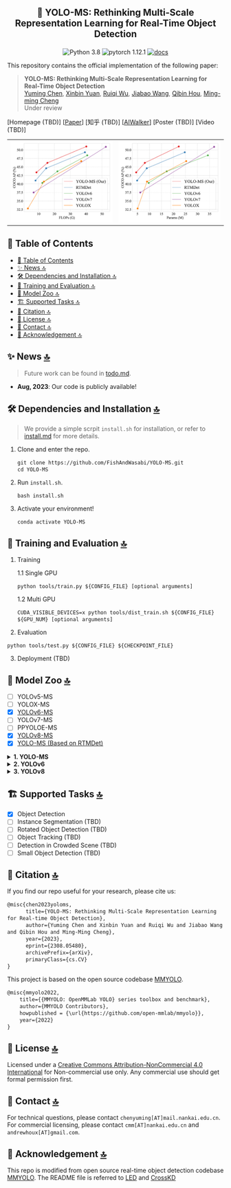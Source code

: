 <h2> <p align=center> 🚀 YOLO-MS: Rethinking Multi-Scale Representation Learning for Real-Time Object Detection </p> </h2>

<div align="center">

![Python 3.8](https://img.shields.io/badge/python-3.8-g)
![pytorch 1.12.1](https://img.shields.io/badge/pytorch-1.12.0-blue.svg)
[![docs](https://img.shields.io/badge/docs-latest-blue)](README.md)

</div>

This repository contains the official implementation of the following paper:

> **YOLO-MS: Rethinking Multi-Scale Representation Learning for Real-Time Object Detection**<br/>
> [Yuming Chen](http://www.fishworld.site/), [Xinbin Yuan](https://github.com/YXB-NKU), [Ruiqi Wu](https://rq-wu.github.io/), [Jiabao Wang](https://mmcheng.net/wjb/), [Qibin Hou](https://houqb.github.io/), [Ming-ming Cheng](https://mmcheng.net)<br/>
> Under review

\[Homepage (TBD)\]
\[[Paper](https://arxiv.org/abs/2308.05480)\]
\[知乎 (TBD)\]
\[[AIWalker](https://mp.weixin.qq.com/s/FfG9vNM_a2k_zflWfuimsw)\]
\[Poster (TBD)\]
\[Video (TBD)\]

<table>
  <tbody>
    <tr>
        <td>
            <img src='asserts/teaser_flops.png' alt='YOLOMS_TEASER0' width='500px'/>
        </td>
        <td>
            <img src='asserts/teaser_params.png' alt='YOLOMS_TEASER0' width='500px'/>
        </td>
    </tr>
    </tbody>
</table>

## 📄 Table of Contents

- [📄 Table of Contents](#-table-of-contents)
- [✨ News 🔝](#-news-)
- [🛠️ Dependencies and Installation 🔝](#️-dependencies-and-installation-)
- [🤖 Training and Evaluation 🔝](#-training-and-evaluation-)
- [🏡 Model Zoo 🔝](#-model-zoo-)
- [🏗️ Supported Tasks 🔝](#️-supported-tasks-)
- [📖 Citation 🔝](#-citation-)
- [📜 License 🔝](#-license-)
- [📮 Contact 🔝](#-contact-)
- [🤝 Acknowledgement 🔝](#-acknowledgement-)

## ✨ News [🔝](#-table-of-contents)

> Future work can be found in [todo.md](docs/todo.md).

- **Aug, 2023**: Our code is publicly available!

## 🛠️ Dependencies and Installation [🔝](#-table-of-contents)

> We provide a simple scrpit `install.sh` for installation, or refer to [install.md](docs/install.md) for more details.

1. Clone and enter the repo.

   ```shell
   git clone https://github.com/FishAndWasabi/YOLO-MS.git
   cd YOLO-MS
   ```

2. Run `install.sh`.

   ```shell
   bash install.sh
   ```

3. Activate your environment!

   ```shell
   conda activate YOLO-MS
   ```

## 🤖 Training and Evaluation [🔝](#-table-of-contents)

1. Training

   1.1 Single GPU

   ```shell
   python tools/train.py ${CONFIG_FILE} [optional arguments]
   ```

   1.2 Multi GPU

   ```shell
   CUDA_VISIBLE_DEVICES=x python tools/dist_train.sh ${CONFIG_FILE} ${GPU_NUM} [optional arguments]
   ```

2. Evaluation

```shell
python tools/test.py ${CONFIG_FILE} ${CHECKPOINT_FILE}
```

3. Deployment (TBD)

## 🏡 Model Zoo [🔝](#-table-of-contents)

- [ ] YOLOv5-MS
- [ ] YOLOX-MS
- [x] [YOLOv6-MS](configs/yolov6_ms)
- [ ] YOLOv7-MS
- [ ] PPYOLOE-MS
- [x] [YOLOv8-MS](configs/yolov8_ms)
- [x] [YOLO-MS (Based on RTMDet)](configs/yoloms)

<details>
<summary><b>1. YOLO-MS</b></summary>

<table>
    <thead align="center">
    <tr>
        <th> Model </th>
        <th> Resolution </th>
        <th> Epoch </th>
        <th> Params(M) </th>
        <th> FLOPs(G) </th>
        <th> $AP$ </th>
        <th> $AP_s$ </th>
        <th> $AP_m$ </th>
        <th> $AP_l$ </th>
        <th> Config </th>
        <th> 🔗  </th>
    </tr>
    </thead>
    <tbody align="center">
    <tr>
        <td style="width: 300pt"> XS </td>
        <td> 640 </td>
        <td> 300 </td>
        <td> 4.5 </td>
        <td> 8.7 </td>
        <td> 43.1 </td>
        <td> 24.0 </td>
        <td> 47.8 </td>
        <td> 59.1 </td>
        <td> [<a href="https://github.com/FishAndWasabi/YOLO-MS/tree/main/configs/yoloms/yoloms-xs_syncbn_fast_8xb8-300e_coco.py">config</a>]  </td>
        <td> [<a href="https://drive.google.com/file/d/1dCjyDfMY-tThlPb7tQXXgrpHLIWSS_Zr/view?usp=sharing">model</a>] </td>
    </tr>
    <tr>
        <td style="width: 300pt"> XS* </td>
        <td> 640 </td>
        <td> 300 </td>
        <td> 4.5 </td>
        <td> 8.7 </td>
        <td> 43.4 </td>
        <td> 23.7 </td>
        <td> 48.3 </td>
        <td> 60.3 </td>
        <td> [<a href="https://github.com/FishAndWasabi/YOLO-MS/tree/main/configs/yoloms/yoloms-xs-se_syncbn_fast_8xb8-300e_coco.py">config</a>]  </td>
        <td> [<a href="https://drive.google.com/file/d/1-GdPJX_GAfH9sXAHdRmFRTNR0kL0l5v8/view?usp=drive_link">model</a>] </td>
    </tr>
    <tr>
        <td> S </td>
        <td> 640 </td>
        <td> 300 </td>
        <td> 8.1 </td>
        <td> 15.6 </td>
        <td> 46.2 </td>
        <td> 27.5 </td>
        <td> 50.6 </td>
        <td> 62.9 </td>
        <td> [<a href="https://github.com/FishAndWasabi/YOLO-MS/tree/main/configs/yoloms/yoloms-s_syncbn_fast_8xb8-300e_coco.py">config</a>]  </td>
        <td> [<a href="https://drive.google.com/file/d/1inr-4aI9C4hOynBgmNqKyZ4-60MSoX5F/view?usp=drive_link">model</a>] </td>
    </tr>
    <tr>
        <td> S* </td>
        <td> 640 </td>
        <td> 300 </td>
        <td> 8.1 </td>
        <td> 15.6 </td>
        <td> 46.2 </td>
        <td> 26.9 </td>
        <td> 50.5 </td>
        <td> 63.0 </td>
        <td> [<a href="https://github.com/FishAndWasabi/YOLO-MS/tree/main/configs/yoloms/yoloms-s-se_syncbn_fast_8xb8-300e_coco.py">config</a>]  </td>
        <td> [<a href="https://drive.google.com/file/d/12mtXMOJDfuGdxImuPewq3-WJ0kanPjAx/view?usp=drive_link">model</a>] </td>
    </tr>
    <tr>
        <td> - </td>
        <td> 640 </td>
        <td> 300 </td>
        <td> 22.0 </td>
        <td> 40.1 </td>
        <td> 50.8 </td>
        <td> 33.2 </td>
        <td> 54.8 </td>
        <td> 66.4 </td>
        <td> [<a href="https://github.com/FishAndWasabi/YOLO-MS/tree/main/configs/yoloms/yoloms_syncbn_fast_8xb8-300e_coco.py">config</a>]  </td>
        <td> [<a href="https://drive.google.com/file/d/10JOBcIDkKDE4UpcKypnf8izSYJ_-z0P7/view?usp=drive_link">model</a>] </td>
    </tr>
    <tr>
        <td> -* </td>
        <td> 640 </td>
        <td> 300 </td>
        <td> 22.2 </td>
        <td> 40.1 </td>
        <td> 50.8 </td>
        <td> 33.2 </td>
        <td> 54.8 </td>
        <td> 66.4 </td>
        <td> [<a href="https://github.com/FishAndWasabi/YOLO-MS/tree/main/configs/yoloms/yoloms-se_syncbn_fast_8xb8-300e_coco.py">config</a>]  </td>
        <td> [<a href="https://drive.google.com/file/d/1Gf5g7Jssu88wZpPQDwNiqMIEkK4MpsdM/view?usp=drive_link">model</a>] </td>
    </tr>
    <!-- <tr>
        <td> L </td>
        <td> 640 </td>
        <td> 300 </td>
        <td colspan="8" > TBD </td>
    </tr> -->
    </tbody>
</table>

*\* refers to with SE attention*

</details>

<details>
<summary><b>2. YOLOv6</b></summary>

<table>
    <thead align="center">
    <tr>
        <th> Model </th>
        <th> Resolution </th>
        <th> Epoch </th>
        <th> Params(M) </th>
        <th> FLOPs(G) </th>
        <th> $AP$ </th>
        <th> $AP_s$ </th>
        <th> $AP_m$ </th>
        <th> $AP_l$ </th>
        <th> Config </th>
        <th> 🔗  </th>
    </tr>
    </thead>
    <tbody align="center">
    <tr>
        <td style="width: 300pt"> t </td>
        <td> 640 </td>
        <td> 400 </td>
        <td> 9.7 </td>
        <td> 12.4 </td>
        <td> 41.0 </td>
        <td> 21.2 </td>
        <td> 45.7 </td>
        <td> 57.7 </td>
        <td> [<a href="https://github.com/open-mmlab/mmyolo/blob/main/configs/yolov6/yolov6_t_syncbn_fast_8xb32-400e_coco.py">config</a>]  </td>
        <td> [<a href="https://download.openmmlab.com/mmyolo/v0/yolov6/yolov6_t_syncbn_fast_8xb32-400e_coco/yolov6_t_syncbn_fast_8xb32-400e_coco_20221030_143755-cf0d278f.pth">model</a>] </td>
    </tr>
    <tr>
        <td style="width: 300pt"> t-MS </td>
        <td> 640 </td>
        <td> 400 </td>
        <td> 8.1 </td>
        <td> 9.6 </td>
        <td> 43.5 (+2.5) </td>
        <td> 26.0 </td>
        <td> 48.3 </td>
        <td> 57.8 </td>
        <td> [<a href="https://github.com/FishAndWasabi/YOLO-MS/tree/main/configs/yolomsv6/yolov6-ms_t_syncbn_fast_8xb32-400e_coco.py">config</a>]  </td>
        <!-- <td> [<a href="">model</a>] </td> -->
        <td> [model] (TBD) </td>
    </tr>
    </tbody>
</table>

</details>

<details>
<summary><b>3. YOLOv8</b></summary>

<table>
    <thead align="center">
    <tr>
        <th> Model </th>
        <th> Resolution </th>
        <th> Epoch </th>
        <th> Params(M) </th>
        <th> FLOPs(G) </th>
        <th> $AP$ </th>
        <th> $AP_s$ </th>
        <th> $AP_m$ </th>
        <th> $AP_l$ </th>
        <th> Config </th>
        <th> 🔗  </th>
    </tr>
    </thead>
    <tbody align="center">
    <tr>
        <td style="width: 300pt"> n </td>
        <td> 640 </td>
        <td> 500 </td>
        <td> 2.9 </td>
        <td> 4.4 </td>
        <td> 37.2 </td>
        <td> 18.9 </td>
        <td> 40.5 </td>
        <td> 52.5 </td>
        <td> [<a href="https://github.com/open-mmlab/mmyolo/blob/main/configs/yolov8/yolov8_n_syncbn_fast_8xb16-500e_coco.py">config</a>]  </td>
        <td> [<a href="https://download.openmmlab.com/mmyolo/v0/yolov8/yolov8_n_syncbn_fast_8xb16-500e_coco/yolov8_n_syncbn_fast_8xb16-500e_coco_20230114_131804-88c11cdb.pth">model</a>] </td>
    </tr>
    <tr>
        <td style="width: 300pt"> n-MS </td>
        <td> 640 </td>
        <td> 500 </td>
        <td> 2.9 </td>
        <td> 4.4 </td>
        <td> 40.3 (+3.1) </td>
        <td> 22.0 </td>
        <td> 44.6 </td>
        <td> 53.7 </td>
        <td> [<a href="https://github.com/FishAndWasabi/YOLO-MS/tree/main/configs/yolomsv8/yolov8-ms_n_syncbn_fast_8xb16-500e_coco.py">config</a>]  </td>
        <td> [<a href="https://drive.google.com/file/d/1ssePhnZ4UQSRJk_NvweiQPA5llRFVlpw/view?usp=drive_link">model</a>] </td>
    </tr>
    <!-- <tr>
        <td style="width: 300pt"> s </td>
        <td> 640 </td>
        <td> 500 </td>
        <td colspan="8" > TBD </td>
    </tr>
    <tr>
        <td style="width: 300pt"> m </td>
        <td> 640 </td>
        <td> 500 </td>
        <td colspan="8" > TBD </td>
    </tr>
    <tr>
        <td style="width: 300pt"> l </td>
        <td> 640 </td>
        <td> 500 </td>
        <td colspan="8" > TBD </td>
    </tr>
    <tr>
        <td style="width: 300pt"> x </td>
        <td> 640 </td>
        <td> 500 </td>
        <td colspan="8" > TBD </td>
    </tr> -->
    </tbody>
</table>

</details>

## 🏗️ Supported Tasks [🔝](#-table-of-contents)

- [x] Object Detection
- [ ] Instance Segmentation (TBD)
- [ ] Rotated Object Detection (TBD)
- [ ] Object Tracking (TBD)
- [ ] Detection in Crowded Scene (TBD)
- [ ] Small Object Detection (TBD)

## 📖 Citation [🔝](#-table-of-contents)

If you find our repo useful for your research, please cite us:

```
@misc{chen2023yoloms,
      title={YOLO-MS: Rethinking Multi-Scale Representation Learning for Real-time Object Detection},
      author={Yuming Chen and Xinbin Yuan and Ruiqi Wu and Jiabao Wang and Qibin Hou and Ming-Ming Cheng},
      year={2023},
      eprint={2308.05480},
      archivePrefix={arXiv},
      primaryClass={cs.CV}
}
```

This project is based on the open source codebase [MMYOLO](https://github.com/open-mmlab/mmyolo).

```
@misc{mmyolo2022,
    title={{MMYOLO: OpenMMLab YOLO} series toolbox and benchmark},
    author={MMYOLO Contributors},
    howpublished = {\url{https://github.com/open-mmlab/mmyolo}},
    year={2022}
}
```

## 📜 License [🔝](#-table-of-contents)

Licensed under a [Creative Commons Attribution-NonCommercial 4.0 International](https://creativecommons.org/licenses/by-nc/4.0/) for Non-commercial use only. Any commercial use should get formal permission first.

## 📮 Contact [🔝](#-table-of-contents)

For technical questions, please contact `chenyuming[AT]mail.nankai.edu.cn`.
For commercial licensing, please contact `cmm[AT]nankai.edu.cn` and `andrewhoux[AT]gmail.com`.

## 🤝 Acknowledgement [🔝](#-table-of-contents)

This repo is modified from open source real-time object detection codebase [MMYOLO](https://github.com/open-mmlab/mmyolo).
The README file is referred to [LED](https://github.com/Srameo/LED) and [CrossKD](https://github.com/jbwang1997/CrossKD)
